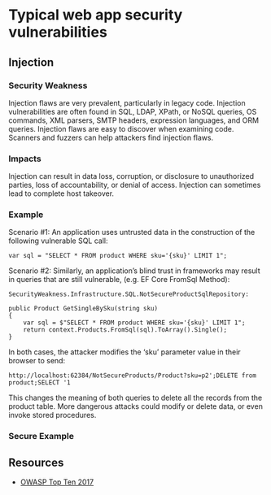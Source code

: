 # Typical web app security vulnerabilities
## Injection
### Security Weakness
Injection flaws are very prevalent, particularly in legacy code. Injection vulnerabilities are often found in SQL, LDAP, XPath, or NoSQL queries, OS commands, XML parsers, SMTP headers, expression languages, and ORM queries.
Injection flaws are easy to discover when examining code. Scanners and fuzzers can help attackers find injection flaws.
### Impacts
Injection can result in data loss, corruption, or disclosure to unauthorized parties, loss of accountability, or denial of access. Injection can sometimes lead to complete host takeover.
### Example
Scenario #1: An application uses untrusted data in the construction of the following vulnerable SQL call:

```var sql = "SELECT * FROM product WHERE sku='{sku}' LIMIT 1";```

Scenario #2: Similarly, an application’s blind trust in frameworks may result in queries that are still vulnerable, 
(e.g. EF Core FromSql Method):

```
SecurityWeakness.Infrastructure.SQL.NotSecureProductSqlRepository:

public Product GetSingleBySku(string sku)
{
    var sql = $"SELECT * FROM product WHERE sku='{sku}' LIMIT 1";
    return context.Products.FromSql(sql).ToArray().Single();
}
```

In both cases, the attacker modifies the ‘sku’ parameter value in their browser to send:

``` 
http://localhost:62384/NotSecureProducts/Product?sku=p2';DELETE from product;SELECT '1
```

This changes the meaning of both queries to delete all the records from the product table. More dangerous attacks could modify or delete data, or even invoke stored procedures.

### Secure Example

## Resources
* [OWASP Top Ten 2017](https://www.owasp.org/index.php/Category:OWASP_Top_Ten_2017_Project)
